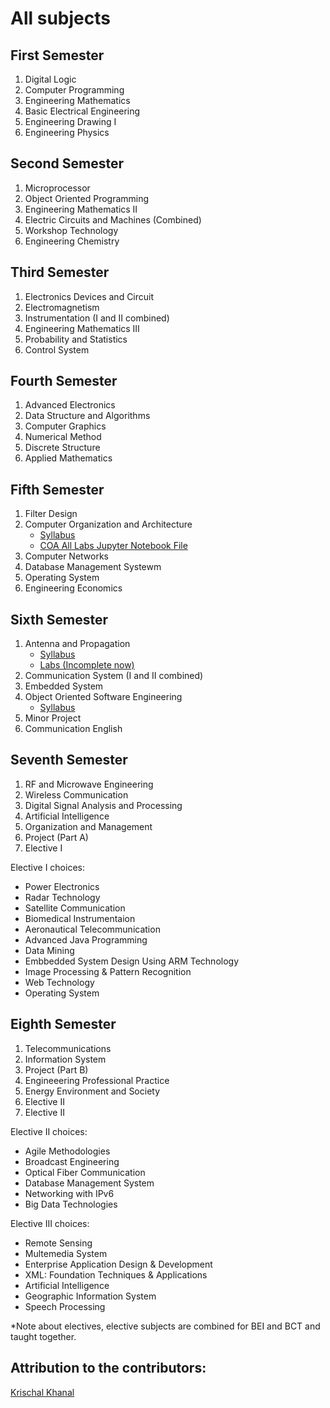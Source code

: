 # All subjects

## First Semester
1. Digital Logic
2. Computer Programming
3. Engineering Mathematics
4. Basic Electrical Engineering
5. Engineering Drawing I
6. Engineering Physics

## Second Semester
1. Microprocessor
2. Object Oriented Programming
3. Engineering Mathematics II
4. Electric Circuits and Machines (Combined)
5. Workshop Technology
6. Engineering Chemistry

## Third Semester
1. Electronics Devices and Circuit
2. Electromagnetism
3. Instrumentation (I and II combined)
4. Engineering Mathematics III
5. Probability and Statistics
6. Control System

## Fourth Semester
1. Advanced Electronics
2. Data Structure and Algorithms
3. Computer Graphics
4. Numerical Method
5. Discrete Structure
6. Applied Mathematics

## Fifth Semester
1. Filter Design
2. Computer Organization and Architecture
    * [Syllabus](../Subjects/COA/syllabus.md)
    * [COA All Labs Jupyter Notebook File](../Subjects/COA/COA_all_labs.ipynb)
3. Computer Networks
4. Database Management Systewm
5. Operating System
6. Engineering Economics

## Sixth Semester
1. Antenna and Propagation
    * [Syllabus](../Subjects/Antenna-and-Propagation/syllabus.md)
    * [Labs (Incomplete now)](../Subjects/Antenna-and-Propagation/labs.md)
2. Communication System (I and II combined)
3. Embedded System
4. Object Oriented Software Engineering
    * [Syllabus](../Subjects/OOSE/syllabus.md)
5. Minor Project
6. Communication English

## Seventh Semester
1. RF and Microwave Engineering
2. Wireless Communication
3. Digital Signal Analysis and Processing
4. Artificial Intelligence
5. Organization and Management
6. Project (Part A)
7. Elective I

Elective I choices:
- Power Electronics
- Radar Technology
- Satellite Communication
- Biomedical Instrumentaion
- Aeronautical Telecommunication
- Advanced Java Programming
- Data Mining
- Embbedded System Design Using ARM Technology
- Image Processing & Pattern Recognition
- Web Technology
- Operating System

## Eighth Semester
1. Telecommunications
2. Information System
3. Project (Part B)
4. Engineeering Professional Practice
5. Energy Environment and Society
6. Elective II
7. Elective II

Elective II choices:
- Agile Methodologies
- Broadcast Engineering
- Optical Fiber Communication
- Database Management System
- Networking with IPv6
- Big Data Technologies

Elective III choices:
- Remote Sensing
- Multemedia System
- Enterprise Application Design & Development
- XML: Foundation Techniques & Applications
- Artificial Intelligence
- Geographic Information System
- Speech Processing

*Note about electives, elective subjects are combined for BEI and BCT and taught together.

## Attribution to the contributors:

[Krischal Khanal](https://github.com/krischal111)